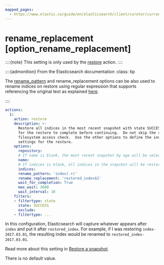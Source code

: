 ```yaml
---
mapped_pages:
  - https://www.elastic.co/guide/en/elasticsearch/client/curator/current/option_rename_replacement.html
---
```


# rename_replacement [option_rename_replacement]

::::{note}
This setting is only used by the [restore](/reference/restore.md) action.
::::


::::{admonition} From the Elasticsearch documentation
:class: tip

The [rename_pattern](/reference/option_rename_pattern.md) and rename_replacement options can be also used to rename indices on restore using regular expression that supports referencing the original text as explained [here](http://docs.oracle.com/javase/6/docs/api/java/util/regex/Matcher.md#appendReplacement(java.lang.StringBuffer,%20java.lang.String)).

::::


```yaml
actions:
  1:
    action: restore
    description: >-
      Restore all indices in the most recent snapshot with state SUCCESS.  Wait
      for the restore to complete before continuing.  Do not skip the repository
      filesystem access check.  Use the other options to define the index/shard
      settings for the restore.
    options:
      repository:
      # If name is blank, the most recent snapshot by age will be selected
      name:
      # If indices is blank, all indices in the snapshot will be restored
      indices:
      rename_pattern: 'index(.+)'
      rename_replacement: 'restored_index$1'
      wait_for_completion: True
      max_wait: 3600
      wait_interval: 10
    filters:
    - filtertype: state
      state: SUCCESS
      exclude:
    - filtertype: ...
```

In this configuration, Elasticsearch will capture whatever appears after `index` and put it after `restored_index`.  For example, if I was restoring `index-2017.03.01`, the resulting index would be renamed to `restored_index-2017.03.01`.

Read more about this setting in [Restore a snapshot](/deploy-manage/tools/snapshot-and-restore/restore-snapshot).

There is no default value.

